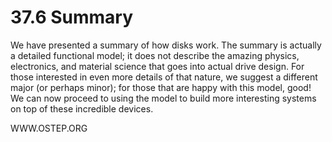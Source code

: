 # 37.6 Summary  

We have presented a summary of how disks work. The summary is actually a detailed functional model; it does not describe the amazing physics, electronics, and material science that goes into actual drive design. For those interested in even more details of that nature, we suggest a different major (or perhaps minor); for those that are happy with this model, good! We can now proceed to using the model to build more interesting systems on top of these incredible devices.  

WWW.OSTEP.ORG  

